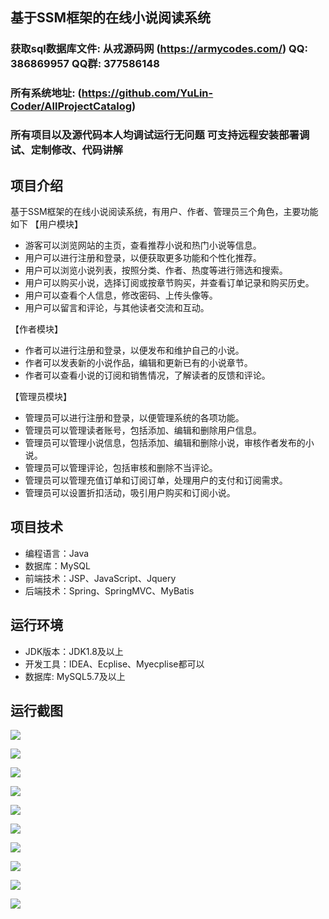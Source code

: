 ## 基于SSM框架的在线小说阅读系统

###  获取sql数据库文件: 从戎源码网 (https://armycodes.com/) QQ: 386869957 QQ群: 377586148
###  所有系统地址: (https://github.com/YuLin-Coder/AllProjectCatalog) 
###  所有项目以及源代码本人均调试运行无问题 可支持远程安装部署调试、定制修改、代码讲解

## 项目介绍
基于SSM框架的在线小说阅读系统，有用户、作者、管理员三个角色，主要功能如下
【用户模块】
- 游客可以浏览网站的主页，查看推荐小说和热门小说等信息。
- 用户可以进行注册和登录，以便获取更多功能和个性化推荐。
- 用户可以浏览小说列表，按照分类、作者、热度等进行筛选和搜索。
- 用户可以购买小说，选择订阅或按章节购买，并查看订单记录和购买历史。
- 用户可以查看个人信息，修改密码、上传头像等。
- 用户可以留言和评论，与其他读者交流和互动。

【作者模块】
- 作者可以进行注册和登录，以便发布和维护自己的小说。
- 作者可以发表新的小说作品，编辑和更新已有的小说章节。
- 作者可以查看小说的订阅和销售情况，了解读者的反馈和评论。

【管理员模块】
- 管理员可以进行注册和登录，以便管理系统的各项功能。
- 管理员可以管理读者账号，包括添加、编辑和删除用户信息。
- 管理员可以管理小说信息，包括添加、编辑和删除小说，审核作者发布的小说。
- 管理员可以管理评论，包括审核和删除不当评论。
- 管理员可以管理充值订单和订阅订单，处理用户的支付和订阅需求。
- 管理员可以设置折扣活动，吸引用户购买和订阅小说。

## 项目技术
- 编程语言：Java
- 数据库：MySQL
- 前端技术：JSP、JavaScript、Jquery
- 后端技术：Spring、SpringMVC、MyBatis

## 运行环境
- JDK版本：JDK1.8及以上
- 开发工具：IDEA、Ecplise、Myecplise都可以
- 数据库: MySQL5.7及以上

## 运行截图
![](screenshot/1.png)

![](screenshot/2.png)

![](screenshot/3.png)

![](screenshot/4.png)

![](screenshot/5.png)

![](screenshot/6.png)

![](screenshot/7.png)

![](screenshot/8.png)

![](screenshot/9.png)

![](screenshot/10.png)